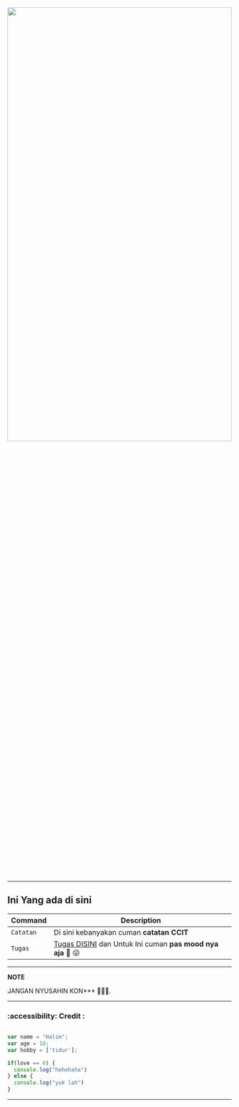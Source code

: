 <div  id="header" width="100%" height="50%" border-radius="20px" align="center">
  <img src="https://i.pinimg.com/originals/96/57/6a/96576a1ef8c6778e14ec1afd8aec66f4.jpg" width="100%" height="50%"/>
</div>

---
## Ini Yang ada di sini
| Command | Description |
| --- | --- |
| `Catatan` | Di sini kebanyakan cuman **catatan CCIT** |
| `Tugas` | [Tugas DISINI](tugas/ccit/dashboard.md) dan Untuk Ini cuman  **pas mood nya aja** :shit: :stuck_out_tongue_winking_eye: |

---
**NOTE**

JANGAN NYUSAHIN KON*** :cursing_face::cursing_face::cursing_face:.





---
### :accessibility: Credit :

```javascript

var name = "Halim";
var age = 18;
var hobby = ['tidur'];

if(love == 0) {
  console.log("hehehaha")
} else {
  console.log("yuk lah")
}

```

---




